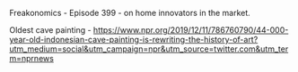 Freakonomics - Episode 399 - on home innovators in the market.

Oldest cave painting -
https://www.npr.org/2019/12/11/786760790/44-000-year-old-indonesian-cave-painting-is-rewriting-the-history-of-art?utm_medium=social&utm_campaign=npr&utm_source=twitter.com&utm_term=nprnews
